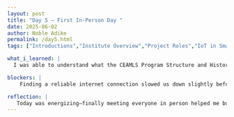 ```yaml
---
layout: post
title: "Day 5 – First In-Person Day "
date: 2025-06-02
author: Noble Adike
permalink: /day5.html
tags: ["Introductions","Institute Overview","Project Roles","IoT in Smart Waste","Communication", "Google Scholar", "Team Lunch"]

what_i_learned: |
  I was able to understand what the CEAMLS Program Structure and History More. I was able to get to know my team mates and able to establish a proper communication platform between them. We were also able to assign roles to each other for the project. I saw a preview of my task for this week given by Faculty and was able to learn a bit more about IOT in Smart waste management. I was able to learn how to utilize the Google Scholar website to find articles and to find the RIGHT ones.

blockers: |
    Finding a reliable internet connection slowed us down slightly before we could begin our literature review. I initially struggled to understand the scope of the literature review project until our faculty mentor clarified it.

reflection: |
   Today was energizing—finally meeting everyone in person helped me build rapport quickly and establish trust within the team. Seeing how IoT can transform waste collection made me excited to contribute to our project’s research phase.  Getting clarity on the literature review gave me confidence to dive into our sources tomorrow. Overall, being on campus and interacting face-to-face reinforced my commitment to this internship and the impact we can make through smart waste solutions.
---
```

